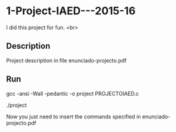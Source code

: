# 1-Project-IAED---2015-16
I did this project for fun. <br\>

## Description
Project description in file enunciado-projecto.pdf

## Run

gcc -ansi -Wall -pedantic -o project PROJECTOIAED.c

./project

Now you just need to insert the commands specified in enunciado-projecto.pdf

